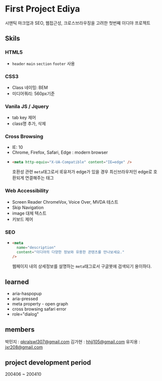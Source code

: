 # First Project Ediya

시맨틱 마크업과 SEO, 웹접근성, 크로스브라우징을 고려한 첫번째 이디야 프로젝트

## Skils

### HTML5

- `header` `main` `section` `footer` 사용

### CSS3

- Class 네이밍: BEM
- 미디어쿼리: 560px기준

### Vanila JS / Jquery

- tab key 제어
- class명 추가, 삭제

### Cross Browsing

- IE: 10
- Chrome, Firefox, Safari, Edge : modern browser
- ```html
  <meta http-equiv="X-UA-Compatible" content="IE=edge" />
  ```
  호환성 관련 `meta`태그로서 IE유저가 edge가 있을 경우 최신브라우저인 edge로 호환되게 연결해주는 태그

### Web Accessibility

- Screen Reader
  ChromeVox, Voice Over, MVDA 테스트
- Skip Navigation
- image 대체 텍스트
- 키보드 제어

### SEO

- ```html
  <meta
    name="description"
    content="이디야의 다양한 정보와 유용한 콘텐츠를 만나보세요."
  />
  ```
  웹페이지 내의 상세정보를 설명하는 `meta`태그로서 구글봇에 검색되기 용이하다.

## learned

- aria-haspopup
- aria-pressed
- meta property - open graph
- cross browsing safari error
- role="dialog"

## members

박민지 : [qkralswl307@gmail.com](mailto:qkralswl307@gmail.com)
김가현 : [hhjj105@gmail.com](hhjj105@gmail.com)
유지용 : [jxr208@gmail.com](mailto:jxr208@gmail.com)

## project development period

200406 ~ 200410
